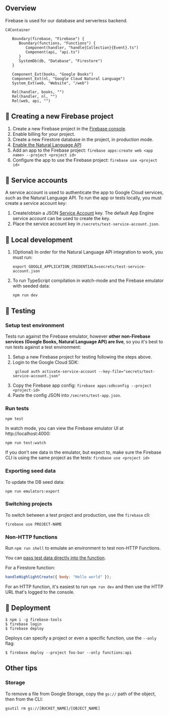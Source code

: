 ## Overview

Firebase is used for our database and serverless backend.

```mermaid
C4Container

   Boundary(firebase, "Firebase") {
      Boundary(functions, "Functions") {
         Component(handler, "handle{Collection}{Event}.ts")
         Component(api, "api.ts")
      }
      SystemDb(db, "Database", "Firestore")
   }

   Component_Ext(books, "Google Books")
   Component_Ext(nl, "Google Cloud Natural Language")
   System_Ext(web, "Website", "/web")

   Rel(handler, books, "")
   Rel(handler, nl, "")
   Rel(web, api, "")
```

## 🐣 Creating a new Firebase project

1. Create a new Firebase project in the [Firebase console](https://console.firebase.google.com/).
1. Enable billing for your project.
1. Create a new Firestore database in the project, in production mode.
1. [Enable the Natural Language API](https://console.cloud.google.com/flows/enableapi?apiid=language.googleapis.com)
1. Add an app to the Firebase project: `firebase apps:create web <app name> --project <project id>`
1. Configure the app to use the Firebase project: `firebase use <project id>`

## 🔑 Service accounts

A service account is used to authenticate the app to Google Cloud services, such as the Natural Language API. To run the app or tests locally, you must create a service account key:

1. Create/obtain a JSON [Service Account](https://console.cloud.google.com/iam-admin/serviceaccounts) key. The default App Engine service account can be used to create the key.
1. Place the service account key in `/secrets/test-service-account.json`.

## 🧰 Local development

1. (Optional) In order for the Natural Language API integration to work, you must run:
   ```
   export GOOGLE_APPLICATION_CREDENTIALS=secrets/test-service-account.json
   ```
1. To run TypeScript compilation in watch-mode and the Firebase emulator with seeded data:
   ```
   npm run dev
   ```

## 🧪 Testing

### Setup test environment

Tests run against the Firebase emulator, however **other non-Firebase services (Google Books, Natural Language API) are live**, so you it's best to run tests against a test environment:

1. Setup a new Firebase project for testing following the steps above.
1. Login to the Google Cloud SDK:
   ```
    gcloud auth activate-service-account --key-file="secrets/test-service-account.json"
   ```
1. Copy the Firebase app config: `firebase apps:sdkconfig --project <project-id>`
1. Paste the config JSON into `/secrets/test-app.json`.

### Run tests

```
npm test
```

In watch mode, you can view the Firebase emulator UI at http://localhost:4000:

```
npm run test:watch
```

If you don't see data in the emulator, but expect to, make sure the Firebase CLI is using the same project as the tests: `firebase use <project id>`

### Exporting seed data

To update the DB seed data:

```
npm run emulators:export
```

### Switching projects

To switch between a test project and production, use the `firebase` cli:

```
firebase use PROJECT-NAME
```

### Non-HTTP functions

Run `npm run shell` to emulate an environment to test non-HTTP Functions.

You can [pass test data directly into the function](https://firebase.google.com/docs/functions/local-emulator).

For a Firestore function:

```js
handleHighlightCreate({ body: "Hello world" });
```

For an HTTP function, it's easiest to run `npm run dev` and then use the HTTP URL that's logged to the console.

## 🚀 Deployment

```
$ npm i -g firebase-tools
$ firebase login
$ firebase deploy
```

Deploys can specify a project or even a specific function, use the `--only` flag:

```
$ firebase deploy --project foo-bar --only functions:api
```

## Other tips

### Storage

To remove a file from Google Storage, copy the `gs://` path of the object, then from the CLI:

```
gsutil rm gs://[BUCKET_NAME]/[OBJECT_NAME]
```
